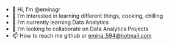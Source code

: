 - 👋 Hi, I’m @eminagr
- 👀 I’m interested in learning different things, cooking, chilling
- 🌱 I’m currently learning Data Analytics
- 💞️ I’m looking to collaborate on Data Analytics Projects
- 📫 How to reach me github or emina_594@hotmail.com

<!---
eminagr/eminagr is a ✨ special ✨ repository because its `README.md` (this file) appears on your GitHub profile.
You can click the Preview link to take a look at your changes.
--->
